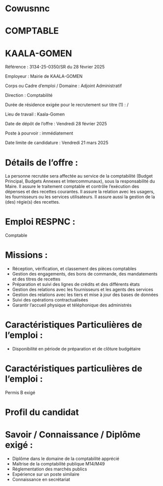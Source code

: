# Cowusnnc

# COMPTABLE

# KAALA-GOMEN

Référence : 3134-25-0350/SR du 28 février 2025

Employeur : Mairie de KAALA-GOMEN

Corps ou Cadre d’emploi / Domaine : Adjoint Administratif

Direction : Comptabilité

Durée de résidence exigée pour le recrutement sur titre (1) : /

Lieu de travail : Kaala-Gomen

Date de dépôt de l’offre : Vendredi 28 février 2025

Poste à pourvoir : immédiatement

Date limite de candidature : Vendredi 21 mars 2025

# Détails de l’offre :

La personne recrutée sera affectée au service de la comptabilité (Budget Principal, Budgets Annexes et Intercommunaux), sous la responsabilité du Maire. Il assure le traitement comptable et contrôle l’exécution des dépenses et des recettes courantes. Il assure la relation avec les usagers, les fournisseurs ou les services utilisateurs. Il assure aussi la gestion de la (des) régie(s) des recettes.

# Emploi RESPNC :

Comptable

# Missions :

- Réception, vérification, et classement des pièces comptables
- Gestion des engagements, des bons de commande, des mandatements et des titres de recettes
- Préparation et suivi des lignes de crédits et des différents états
- Gestion des relations avec les fournisseurs et les agents des services
- Gestion des relations avec les tiers et mise à jour des bases de données
- Suivi des opérations contractualisées
- Garantir l’accueil physique et téléphonique des administrés

# Caractéristiques Particulières de l’emploi :

- Disponibilité en période de préparation et de clôture budgétaire

# Caractéristiques particulières de l’emploi :

Permis B exigé

# Profil du candidat

# Savoir / Connaissance / Diplôme exigé :

- Diplôme dans le domaine de la comptabilité apprécié
- Maîtrise de la comptabilité publique M14/M49
- Réglementation des marchés publics
- Expérience sur un poste similaire
- Connaissance en secrétariat